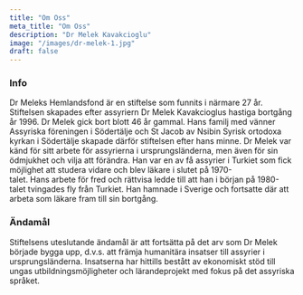 ```yaml
---
title: "Om Oss"
meta_title: "Om Oss"
description: "Dr Melek Kavakcioglu"
image: "/images/dr-melek-1.jpg"
draft: false
---
```

<h3>Info</h3>
<p>Dr Meleks Hemlandsfond är en stiftelse som funnits i närmare 27 år. Stiftelsen skapades efter assyriern Dr Melek Kavakcioglus hastiga bortgång år 1996. Dr Melek gick bort blott 46 år gammal. Hans familj med vänner Assyriska föreningen i Södertälje och St Jacob av Nsibin Syrisk ortodoxa kyrkan i Södertälje skapade därför stiftelsen efter hans minne. Dr Melek var känd för sitt arbete för assyrierna i ursprungsländerna, men även för sin ödmjukhet och vilja att förändra. Han var en av få assyrier i Turkiet som fick möjlighet att studera vidare och blev läkare i slutet på 1970-talet. Hans arbete för fred och rättvisa ledde till att han i början på 1980-talet tvingades fly från Turkiet. Han hamnade i Sverige och fortsatte där att arbeta som läkare fram till sin bortgång.</p>

<h3>Ändamål</h3>
<p>Stiftelsens uteslutande ändamål är att fortsätta på det arv som Dr Melek började bygga upp, d.v.s. att främja humanitära insatser till assyrier i ursprungsländerna. Insatserna har hittills bestått av ekonomiskt stöd till ungas utbildningsmöjligheter och lärandeprojekt med fokus på det assyriska språket.</p>